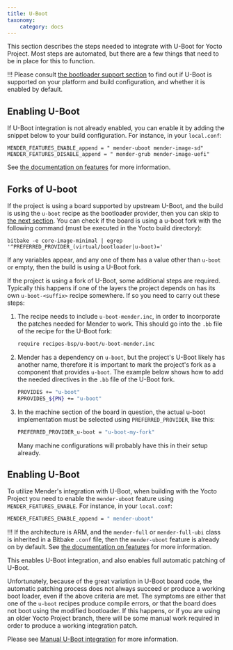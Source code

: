 ```yaml
---
title: U-Boot
taxonomy:
    category: docs
---
```


This section describes the steps needed to integrate with U-Boot for Yocto Project. Most steps are automated, but there are a few things that need to be in place for this to function.

!!! Please consult [the bootloader support section](../../../01.General-system-requirements/docs.md#bootloader-support) to find out if U-Boot is supported on your platform and build configuration, and whether it is enabled by default.


## Enabling U-Boot

If U-Boot integration is not already enabled, you can enable it by adding the snippet below to your build configuration. For instance, in your `local.conf`:

```
MENDER_FEATURES_ENABLE_append = " mender-uboot mender-image-sd"
MENDER_FEATURES_DISABLE_append = " mender-grub mender-image-uefi"
```

See [the documentation on features](../../../../04.Artifacts/10.Yocto-project/02.Image-configuration/01.Features/docs.md) for more information.


## Forks of U-boot

If the project is using a board supported by upstream U-Boot, and the build is
using the `u-boot` recipe as the bootloader provider, then you can skip to [the
next section](#enabling-u-boot). You can check if the board is using a u-boot
fork with the following command (must be executed in the Yocto build directory):

```
bitbake -e core-image-minimal | egrep '^PREFERRED_PROVIDER_(virtual/bootloader|u-boot)='
```

If any variables appear, and any one of them has a value other than `u-boot` or
empty, then the build is using a U-Boot fork.

If the project is using a fork of U-Boot, some additional steps are
required. Typically this happens if one of the layers the project depends on has
its own `u-boot-<suffix>` recipe somewhere. If so you need to carry out these
steps:

1. The recipe needs to include `u-boot-mender.inc`, in order to incorporate the
   patches needed for Mender to work. This should go into the `.bb` file of the
   recipe for the U-Boot fork:

   ```bash
   require recipes-bsp/u-boot/u-boot-mender.inc
   ```

2. Mender has a dependency on `u-boot`, but the project's U-Boot likely has
   another name, therefore it is important to mark the project's fork as a
   component that provides `u-boot`. The example below shows how to add the
   needed directives in the `.bb` file of the U-Boot fork.

   ```bash
   PROVIDES += "u-boot"
   RPROVIDES_${PN} += "u-boot"
   ```

3. In the machine section of the board in question, the actual u-boot
   implementation must be selected using `PREFERRED_PROVIDER`, like this:

   ```bash
   PREFERRED_PROVIDER_u-boot = "u-boot-my-fork"
   ```

   Many machine configurations will probably have this in their setup already.

## Enabling U-Boot

To utilize Mender's integration with U-Boot, when building with the Yocto
Project you need to enable the `mender-uboot` feature using
`MENDER_FEATURES_ENABLE`. For instance, in your `local.conf`:

```bash
MENDER_FEATURES_ENABLE_append = " mender-uboot"
```

!!! If the architecture is ARM, and the `mender-full` or `mender-full-ubi` class is inherited in a Bitbake `.conf` file, then the `mender-uboot` feature is already on by default. See [the documentation on features](../../../../04.Artifacts/10.Yocto-project/02.Image-configuration/01.Features/docs.md) for more information.

This enables U-Boot integration, and also enables full automatic patching of
U-Boot.

Unfortunately, because of the great variation in U-Boot board code, the
automatic patching process does not always succeed or produce a working boot
loader, even if the above criteria are met. The symptoms are either that one of
the `u-boot` recipes produce compile errors, or that the board does not boot
using the modified bootloader. If this happens, or if you are using an older
Yocto Project branch, there will be some manual work required in order to
produce a working integration patch.

Please see [Manual U-Boot integration](./01.Manual-U-Boot-integration/docs.md)
for more information.
